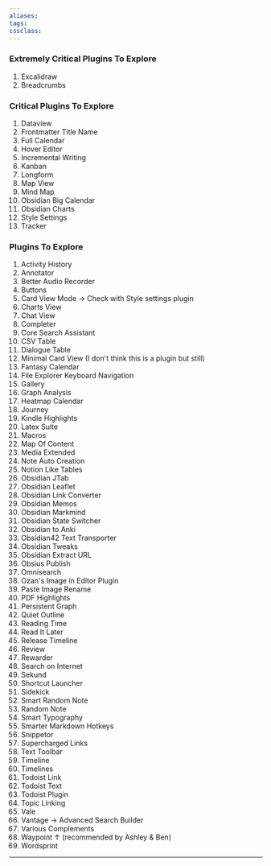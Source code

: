 ```yaml
---
aliases:
tags: 
cssclass:
---
```


### Extremely Critical Plugins To Explore
1. Excalidraw
2. Breadcrumbs

### Critical Plugins To Explore 
1. Dataview
2. Frontmatter Title Name
3. Full Calendar
4. Hover Editor
5. Incremental Writing
6. Kanban
7. Longform
8. Map View
9. Mind Map
10. Obsidian Big Calendar
11. Obsidian Charts
12. Style Settings
13. Tracker

### Plugins To Explore
1. Activity History
2. Annotator
3. Better Audio Recorder
4. Buttons
5. Card View Mode → Check with Style settings plugin
6. Charts View
7. Chat View
8. Completer
9. Core Search Assistant
10. CSV Table 
11. Dialogue Table
12. Minimal Card View (I don't think this is a plugin but still)
13. Fantasy Calendar 
14. File Explorer Keyboard Navigation
15. Gallery
16. Graph Analysis
17. Heatmap Calendar
18. Journey
19. Kindle Highlights
20. Latex Suite
21. Macros
22. Map Of Content
23. Media Extended
24. Note Auto Creation
25. Notion Like Tables
26. Obsidian JTab
27. Obsidian Leaflet
28. Obsidian Link Converter
29. Obsidian Memos
30. Obsidian Markmind
31. Obsidian State Switcher
32. Obsidian to Anki
33. Obsidian42 Text Transporter
34. Obsidian Tweaks
35. Obsidian Extract URL
36. Obsius Publish
37. Omnisearch
38. Ozan's Image in Editor Plugin
39. Paste Image Rename
40. PDF Highlights
41. Persistent Graph
42. Quiet Outline 
43. Reading Time
44. Read It Later
45. Release Timeline
46. Review
47. Rewarder
48. Search on Internet
49. Sekund
50. Shortcut Launcher
51. Sidekick
52. Smart Random Note
53. Random Note
54. Smart Typography
55. Smarter Markdown Hotkeys
56. Snippetor
57. Supercharged Links
58. Text Toolbar
59. Timeline
60. Timelines
61. Todoist Link
62. Todoist Text
63. Todoist Plugin
64. Topic Linking
65. Vale
66. Vantage → Advanced Search Builder
67. Various Complements
68. Waypoint ↑ (recommended by Ashley & Ben)
69. Wordsprint

---

